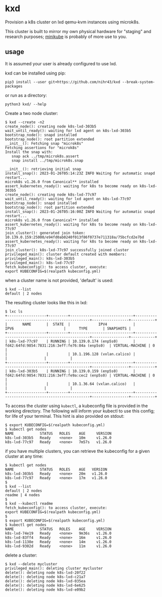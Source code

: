 # kxd

Provision a k8s cluster on lxd qemu-kvm instances using microk8s.

This cluster is built to mirror my own physical hardware for "staging" and research purposes; [minikube](https://github.com/kubernetes/minikube) is probably of more use to you.

## usage

It is assumed your user is already configured to use lxd.

kxd can be installed using pip:

```
pip3 install --user git+https://github.com/nihr43/kxd --break-system-packages
```

or run as a directory:

```
python3 kxd/ --help
```

Create a two node cluster:

```
$ kxd --create -n2
create_node(): creating node k8s-lxd-303b5
wait_until_ready(): waiting for lxd agent on k8s-lxd-303b5
bootstrap_node(): snapd installed
bootstrap_node(): root partition extended
__init__(): Fetching snap "microk8s"
Fetching assertions for "microk8s"
Install the snap with:
   snap ack ../tmp/microk8s.assert
   snap install ../tmp/microk8s.snap

__init__(): retrieving initial snap
install_snap(): 2023-01-26T05:14:23Z INFO Waiting for automatic snapd restart...
microk8s v1.26.0 from Canonical** installed
assert_kubernetes_ready(): waiting for k8s to become ready on k8s-lxd-303b5
create_node(): creating node k8s-lxd-77c97
wait_until_ready(): waiting for lxd agent on k8s-lxd-77c97
bootstrap_node(): snapd installed
bootstrap_node(): root partition extended
install_snap(): 2023-01-26T05:16:00Z INFO Waiting for automatic snapd restart...
microk8s v1.26.0 from Canonical** installed
assert_kubernetes_ready(): waiting for k8s to become ready on k8s-lxd-77c97
join_cluster(): generated join token: 10.139.0.159:25000/e94fd0ab0240f013f86f0737e711318a/75bcfcd2e7bd
assert_kubernetes_ready(): waiting for k8s to become ready on k8s-lxd-77c97
join_cluster(): k8s-lxd-77c97 successfully joined cluster
privileged_main(): cluster default created with members:
privileged_main(): k8s-lxd-303b5
privileged_main(): k8s-lxd-77c97
fetch_kubeconfig(): to access cluster, execute:
export KUBECONFIG=$(realpath kubeconfig.yml)
```

when a cluster name is not provided, 'default' is used:

```
$ kxd --list
default | 2 nodes
```

The resulting cluster looks like this in lxd:

```
$ lxc ls
+------------------+---------+-----------------------------+-------------------------------------------------+-----------------+-----------+
|       NAME       |  STATE  |             IPV4            |                      IPV6                       |      TYPE       | SNAPSHOTS |
+------------------+---------+-----------------------------+-------------------------------------------------+-----------------+-----------+
| k8s-lxd-77c97    | RUNNING | 10.139.0.174 (enp5s0)       | fd42:64fd:9854:7831:216:3eff:fe76:84a (enp5s0)  | VIRTUAL-MACHINE | 0         |
|                  |         | 10.1.196.128 (vxlan.calico) |                                                 |                 |           |
+------------------+---------+-----------------------------+-------------------------------------------------+-----------------+-----------+
| k8s-lxd-303b5    | RUNNING | 10.139.0.159 (enp5s0)       | fd42:64fd:9854:7831:216:3eff:fe9a:cec2 (enp5s0) | VIRTUAL-MACHINE | 0         |
|                  |         | 10.1.36.64 (vxlan.calico)   |                                                 |                 |           |
+------------------+---------+-----------------------------+-------------------------------------------------+-----------------+-----------+
```

To access the cluster using `kubectl`, a kubeconfig file is provided in the working directory.
The following will inform your kubectl to use this config; for life of your terminal.
This hint is also provided on stdout:

```
$ export KUBECONFIG=$(realpath kubeconfig.yml)
$ kubectl get nodes
NAME            STATUS   ROLES    AGE     VERSION
k8s-lxd-303b5   Ready    <none>   10m     v1.26.0
k8s-lxd-77c97   Ready    <none>   7m57s   v1.26.0
```

if you have multiple clusters, you can retrieve the kubeconfig for a given cluster at any time:

```
$ kubectl get nodes
NAME            STATUS   ROLES    AGE   VERSION
k8s-lxd-303b5   Ready    <none>   20m   v1.26.0
k8s-lxd-77c97   Ready    <none>   17m   v1.26.0
$
$ kxd --list
default | 2 nodes
readme | 4 nodes
$
$ kxd --kubectl readme
fetch_kubeconfig(): to access cluster, execute:
export KUBECONFIG=$(realpath kubeconfig.yml)
$
$ export KUBECONFIG=$(realpath kubeconfig.yml)
$ kubectl get nodes
NAME            STATUS   ROLES    AGE     VERSION
k8s-lxd-74e19   Ready    <none>   9m36s   v1.26.0
k8s-lxd-83ff4   Ready    <none>   16m     v1.26.0
k8s-lxd-1138e   Ready    <none>   14m     v1.26.0
k8s-lxd-9302d   Ready    <none>   11m     v1.26.0
```

delete a cluster:

```
$ kxd --delete mycluster
privileged_main(): deleting cluster mycluster
delete(): deleting node k8s-lxd-20f22
delete(): deleting node k8s-lxd-c21a7
delete(): deleting node k8s-lxd-035ea
delete(): deleting node k8s-lxd-6e625
delete(): deleting node k8s-lxd-e09b2
```
